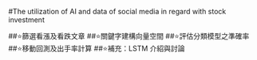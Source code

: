 #The utilization of AI and data of social media in regard with stock investment

##⭐篩選看漲及看跌文章
##⭐關鍵字建構向量空間
##⭐評估分類模型之準確率
##⭐移動回測及出手率計算
##⭐補充：LSTM 介紹與討論
